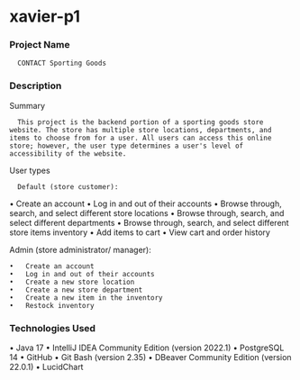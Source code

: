 # xavier-p1

### Project Name

      CONTACT Sporting Goods

### Description

Summary

      This project is the backend portion of a sporting goods store website. The store has multiple store locations, departments, and items to choose from for a user. All users can access this online store; however, the user type determines a user's level of accessibility of the website.

User types

      Default (store customer):
  
   • Create an account
   • Log in and out of their accounts
   •	Browse through, search, and select different store locations
   •	Browse through, search, and select different departments
   •	Browse through, search, and select different store items inventory
   •	Add items to cart
   •	View cart and order history

    
  Admin (store administrator/ manager):
  
    •	Create an account
    •	Log in and out of their accounts
    •	Create a new store location
    •	Create a new store department
    •	Create a new item in the inventory
    •	Restock inventory
    
### Technologies Used

  • Java 17
  • IntelliJ IDEA Community Edition (version 2022.1)
  • PostgreSQL 14
  • GitHub
  • Git Bash (version 2.35)
  • DBeaver Community Edition (version 22.0.1)
  • LucidChart
